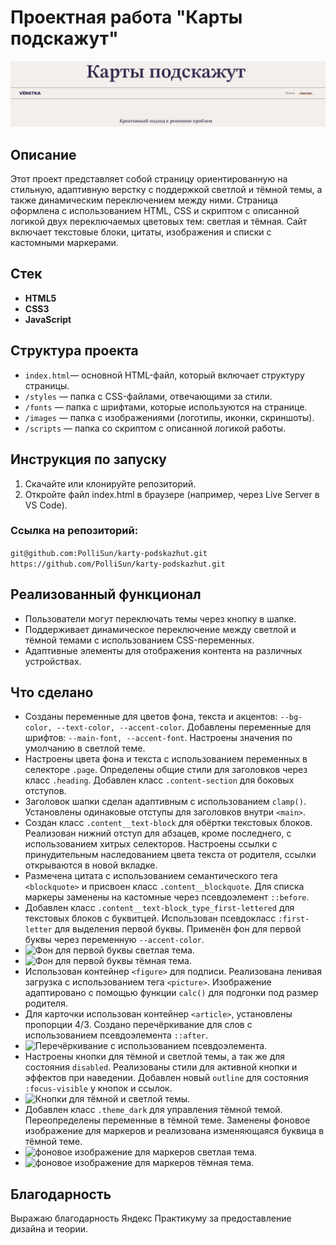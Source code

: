 # Проектная работа "Карты подскажут"

![Главная страница.](/images/screenshots/screenshot1.png)

## Описание

Этот проект представляет собой страницу ориентированную на стильную, адаптивную верстку с поддержкой светлой и тёмной темы, а также динамическим переключением между ними. Страница оформлена с использованием HTML, CSS и скриптом с описанной логикой двух переключаемых цветовых тем: светлая и тёмная. Сайт включает текстовые блоки, цитаты, изображения и списки с кастомными маркерами.

## Стек

- **HTML5**
- **CSS3**
- **JavaScript**

## Структура проекта

- `index.html`— основной HTML-файл, который включает структуру страницы.
- `/styles` — папка с CSS-файлами, отвечающими за стили.
- `/fonts` — папка с шрифтами, которые используются на странице.
- `/images` — папка с изображениями (логотипы, иконки, скриншоты).
- `/scripts` — папка со скриптом с описанной логикой работы.

## Инструкция по запуску

1. Скачайте или клонируйте репозиторий.
2. Откройте файл index.html в браузере (например, через Live Server в VS Code).

### Ссылка на репозиторий:
```git@github.com:PolliSun/karty-podskazhut.git```
```https://github.com/PolliSun/karty-podskazhut.git```

## Реализованный функционал

- Пользователи могут переключать темы через кнопку в шапке.
- Поддерживает динамическое переключение между светлой и тёмной темами с использованием CSS-переменных.
- Адаптивные элементы для отображения контента на различных устройствах.

## Что сделано

- Созданы переменные для цветов фона, текста и акцентов: `--bg-color, --text-color, --accent-color`. Добавлены переменные для шрифтов: `--main-font, --accent-font`. Настроены значения по умолчанию в светлой теме.
- Настроены цвета фона и текста с использованием переменных в селекторе `.page`. Определены общие стили для заголовков через класс `.heading`. Добавлен класс `.content-section` для боковых отступов.
- Заголовок шапки сделан адаптивным с использованием `clamp()`. Установлены одинаковые отступы для заголовков внутри `<main>`.
- Создан класс `.content__text-block` для обёртки текстовых блоков. Реализован нижний отступ для абзацев, кроме последнего, с использованием хитрых селекторов. Настроены ссылки с принудительным наследованием цвета текста от родителя, ссылки открываются в новой вкладке.
- Размечена цитата с использованием семантического тега `<blockquote>` и присвоен класс `.content__blockquote`. Для списка маркеры заменены на кастомные через псевдоэлемент `::before`.
- Добавлен класс `.content__text-block_type_first-lettered` для текстовых блоков с буквитцей. Использован псевдокласс `:first-letter` для выделения первой буквы. Применён фон для первой буквы через переменную `--accent-color`.
- ![Фон для первой буквы светлая тема.](/images/screenshots/screenshot2.png)
- ![Фон для первой буквы тёмная тема.](/images/screenshots/screenshot3.png)
- Использован контейнер `<figure>` для подписи. Реализована ленивая загрузка с использованием тега `<picture>`. Изображение адаптировано с помощью функции `calc()` для подгонки под размер родителя.
- Для карточки использован контейнер `<article>`, установлены пропорции 4/3. Создано перечёркивание для слов с использованием псевдоэлемента `::after`.
- ![Перечёркивание с использованием псевдоэлемента.](/images/screenshots/screenshot4.png)
- Настроены кнопки для тёмной и светлой темы, а так же для состояния `disabled`. Реализованы стили для активной кнопки и эффектов при наведении. Добавлен новый `outline` для состояния `:focus-visible` у кнопок и ссылок.
- ![Кнопки для тёмной и светлой темы.](/images/screenshots/screenshot7.png)
- Добавлен класс `.theme_dark` для управления тёмной темой. Переопределены переменные в тёмной теме. Заменены фоновое изображение для маркеров и реализована изменяющаяся буквица в тёмной теме.
- ![фоновое изображение для маркеров светлая тема.](/images/screenshots/screenshot5.png)
- ![фоновое изображение для маркеров тёмная тема.](/images/screenshots/screenshot6.png)

## Благодарность

Выражаю благодарность Яндекс Практикуму за предоставление дизайна и теории.